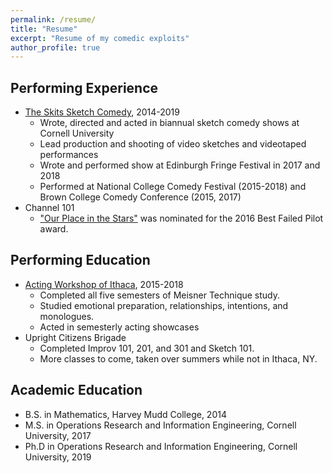 ```yaml
---
permalink: /resume/
title: "Resume"
excerpt: "Resume of my comedic exploits"
author_profile: true
---
```



## Performing Experience
* [The Skits Sketch Comedy](https://theskits.com/), 2014-2019
  * Wrote, directed and acted in biannual sketch comedy shows at Cornell University
  * Lead production and shooting of video sketches and videotaped performances
  * Wrote and performed show at Edinburgh Fringe Festival in 2017 and 2018
  * Performed at National College Comedy Festival (2015-2018) and Brown College Comedy Conference (2015, 2017)
* Channel 101
  * ["Our Place in the Stars"](https://www.youtube.com/watch?v=nCuEoNhsdD8) was nominated for the 2016 Best Failed Pilot award.


## Performing Education
* [Acting Workshop of Ithaca](http://www.actorsworkshop.biz/), 2015-2018
  * Completed all five semesters of Meisner Technique study.
  * Studied emotional preparation, relationships, intentions, and monologues.
  * Acted in semesterly acting showcases
* Upright Citizens Brigade
  * Completed Improv 101, 201, and 301 and Sketch 101.
  * More classes to come, taken over summers while not in Ithaca, NY.

## Academic Education
* B.S. in Mathematics, Harvey Mudd College, 2014
* M.S. in Operations Research and Information Engineering, Cornell University, 2017
* Ph.D in Operations Research and Information Engineering, Cornell University, 2019
